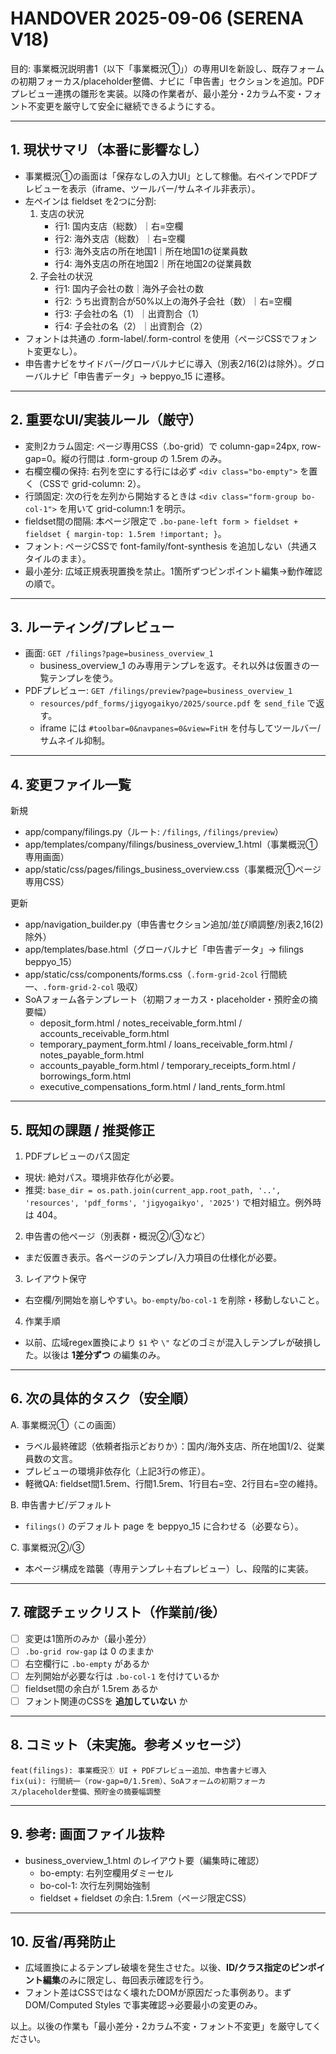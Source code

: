 # HANDOVER 2025-09-06 (SERENA V18)

目的: 事業概況説明書1（以下「事業概況①」）の専用UIを新設し、既存フォームの初期フォーカス/placeholder整備、ナビに「申告書」セクションを追加。PDFプレビュー連携の雛形を実装。以降の作業者が、最小差分・2カラム不変・フォント不変更を厳守して安全に継続できるようにする。

---

## 1. 現状サマリ（本番に影響なし）
- 事業概況①の画面は「保存なしの入力UI」として稼働。右ペインでPDFプレビューを表示（iframe、ツールバー/サムネイル非表示）。
- 左ペインは fieldset を2つに分割:
  1) 支店の状況
     - 行1: 国内支店（総数）｜右=空欄
     - 行2: 海外支店（総数）｜右=空欄
     - 行3: 海外支店の所在地国1｜所在地国1の従業員数
     - 行4: 海外支店の所在地国2｜所在地国2の従業員数
  2) 子会社の状況
     - 行1: 国内子会社の数｜海外子会社の数
     - 行2: うち出資割合が50%以上の海外子会社（数）｜右=空欄
     - 行3: 子会社の名（1）｜出資割合（1）
     - 行4: 子会社の名（2）｜出資割合（2）
- フォントは共通の .form-label/.form-control を使用（ページCSSでフォント変更なし）。
- 申告書ナビをサイドバー/グローバルナビに導入（別表2/16(2)は除外）。グローバルナビ「申告書データ」→ beppyo_15 に遷移。

---

## 2. 重要なUI/実装ルール（厳守）
- 変則2カラム固定: ページ専用CSS（.bo-grid）で column-gap=24px, row-gap=0。縦の行間は .form-group の 1.5rem のみ。
- 右欄空欄の保持: 右列を空にする行には必ず `<div class="bo-empty">` を置く（CSSで grid-column: 2）。
- 行頭固定: 次の行を左列から開始するときは `<div class="form-group bo-col-1">` を用いて grid-column:1 を明示。
- fieldset間の間隔: 本ページ限定で `.bo-pane-left form > fieldset + fieldset { margin-top: 1.5rem !important; }`。
- フォント: ページCSSで font-family/font-synthesis を追加しない（共通スタイルのまま）。
- 最小差分: 広域正規表現置換を禁止。1箇所ずつピンポイント編集→動作確認の順で。

---

## 3. ルーティング/プレビュー
- 画面: `GET /filings?page=business_overview_1`
  - business_overview_1 のみ専用テンプレを返す。それ以外は仮置きの一覧テンプレを使う。
- PDFプレビュー: `GET /filings/preview?page=business_overview_1`
  - `resources/pdf_forms/jigyogaikyo/2025/source.pdf` を `send_file` で返す。
  - iframe には `#toolbar=0&navpanes=0&view=FitH` を付与してツールバー/サムネイル抑制。

---

## 4. 変更ファイル一覧
新規
- app/company/filings.py（ルート: `/filings`, `/filings/preview`）
- app/templates/company/filings/business_overview_1.html（事業概況①専用画面）
- app/static/css/pages/filings_business_overview.css（事業概況①ページ専用CSS）

更新
- app/navigation_builder.py（申告書セクション追加/並び順調整/別表2,16(2)除外）
- app/templates/base.html（グローバルナビ「申告書データ」→ filings beppyo_15）
- app/static/css/components/forms.css（`.form-grid-2col` 行間統一、`.form-grid-2-col` 吸収）
- SoAフォーム各テンプレート（初期フォーカス・placeholder・預貯金の摘要幅）
  - deposit_form.html / notes_receivable_form.html / accounts_receivable_form.html
  - temporary_payment_form.html / loans_receivable_form.html / notes_payable_form.html
  - accounts_payable_form.html / temporary_receipts_form.html / borrowings_form.html
  - executive_compensations_form.html / land_rents_form.html

---

## 5. 既知の課題 / 推奨修正
1) PDFプレビューのパス固定
- 現状: 絶対パス。環境非依存化が必要。
- 推奨: `base_dir = os.path.join(current_app.root_path, '..', 'resources', 'pdf_forms', 'jigyogaikyo', '2025')` で相対組立。例外時は 404。

2) 申告書の他ページ（別表群・概況②/③など）
- まだ仮置き表示。各ページのテンプレ/入力項目の仕様化が必要。

3) レイアウト保守
- 右空欄/列開始を崩しやすい。`bo-empty`/`bo-col-1` を削除・移動しないこと。

4) 作業手順
- 以前、広域regex置換により `$1` や `\"` などのゴミが混入しテンプレが破損した。以後は **1差分ずつ** の編集のみ。

---

## 6. 次の具体的タスク（安全順）
A. 事業概況①（この画面）
- ラベル最終確認（依頼者指示どおりか）：国内/海外支店、所在地国1/2、従業員数の文言。
- プレビューの環境非依存化（上記3行の修正）。
- 軽微QA: fieldset間1.5rem、行間1.5rem、1行目右=空、2行目右=空の維持。

B. 申告書ナビ/デフォルト
- `filings()` のデフォルト page を beppyo_15 に合わせる（必要なら）。

C. 事業概況②/③
- 本ページ構成を踏襲（専用テンプレ＋右プレビュー）し、段階的に実装。

---

## 7. 確認チェックリスト（作業前/後）
- [ ] 変更は1箇所のみか（最小差分）
- [ ] `.bo-grid row-gap` は 0 のままか
- [ ] 右空欄行に `.bo-empty` があるか
- [ ] 左列開始が必要な行は `.bo-col-1` を付けているか
- [ ] fieldset間の余白が 1.5rem あるか
- [ ] フォント関連のCSSを **追加していない** か

---

## 8. コミット（未実施。参考メッセージ）
```
feat(filings): 事業概況① UI + PDFプレビュー追加、申告書ナビ導入
fix(ui): 行間統一（row-gap=0/1.5rem）、SoAフォームの初期フォーカス/placeholder整備、預貯金の摘要幅調整
```

---

## 9. 参考: 画面ファイル抜粋
- business_overview_1.html のレイアウト要（編集時に確認）
  - bo-empty: 右列空欄用ダミーセル
  - bo-col-1: 次行左列開始強制
  - fieldset + fieldset の余白: 1.5rem（ページ限定CSS）

---

## 10. 反省/再発防止
- 広域置換によるテンプレ破壊を発生させた。以後、**ID/クラス指定のピンポイント編集**のみに限定し、毎回表示確認を行う。
- フォント差はCSSではなく壊れたDOMが原因だった事例あり。まず DOM/Computed Styles で事実確認→必要最小の変更のみ。

以上。以後の作業も「最小差分・2カラム不変・フォント不変更」を厳守してください。
